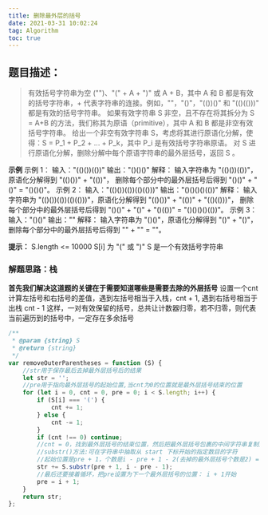 ```yaml
---
title: 删除最外层的括号
date: 2021-03-31 10:02:24
tag: Algorithm
toc: true
---
```


## 题目描述：
>有效括号字符串为空 ("")、"(" + A + ")" 或 A + B，其中 A 和 B 都是有效的括号字符串，+ 代表字符串的连接。例如，""，"()"，"(())()" 和 "(()(()))" 都是有效的括号字符串。
如果有效字符串 S 非空，且不存在将其拆分为 S = A+B 的方法，我们称其为原语（primitive），其中 A 和 B 都是非空有效括号字符串。
给出一个非空有效字符串 S，考虑将其进行原语化分解，使得：S = P_1 + P_2 + ... + P_k，其中 P_i 是有效括号字符串原语。
对 S 进行原语化分解，删除分解中每个原语字符串的最外层括号，返回 S 。

**示例**
示例 1：
输入："(()())(())"
输出："()()()"
解释：
输入字符串为 "(()())(())"，原语化分解得到 "(()())" + "(())"，
删除每个部分中的最外层括号后得到 "()()" + "()" = "()()()"。
示例 2：
输入："(()())(())(()(()))"
输出："()()()()(())"
解释：
输入字符串为 "(()())(())(()(()))"，原语化分解得到 "(()())" + "(())" + "(()(()))"，
删除每个部分中的最外层括号后得到 "()()" + "()" + "()(())" = "()()()()(())"。
示例 3：
输入："()()"
输出：""
解释：
输入字符串为 "()()"，原语化分解得到 "()" + "()"，
删除每个部分中的最外层括号后得到 "" + "" = ""。
 
**提示：**
S.length <= 10000
S[i] 为 "(" 或 ")"
S 是一个有效括号字符串

### 解题思路：栈
**首先我们解决这道题的关键在于需要知道哪些是需要去除的外层括号**
设置一个cnt计算左括号和右括号的差值，遇到左括号相当于入栈，cnt + 1, 遇到右括号相当于出栈 cnt - 1
这样，一对有效保留的括号，总共让计数器归零，若不归零，则代表当前遍历到的括号中，一定存在多余括号

```js
/**
 * @param {string} S
 * @return {string}
 */
var removeOuterParentheses = function (S) {
    //str用于保存最后去掉最外层括号后的结果
    let str = '';
    //pre用于指向最外层括号的起始位置,当cnt为0的位置就是最外层括号结束的位置
    for (let i = 0, cnt = 0, pre = 0; i < S.length; i++) {
        if (S[i] === '(') {
            cnt += 1;
        } else {
            cnt -= 1;
        }
        if (cnt !== 0) continue;
        //cnt = 0，找到最外层括号的结束位置，然后把最外层括号包裹的中间字符串复制到str中
        //substr()方法:可在字符串中抽取从 start 下标开始的指定数目的字符
        //起始位置是pre + 1，个数是i - pre + 1 - 2(去掉的最外层括号个数是2) = i - pre - 1
        str += S.substr(pre + 1, i - pre - 1);
        //最后还要接着循环，把pre设置为下一个最外层括号的位置： i + 1开始
        pre = i + 1;
    }
    return str;
};
```